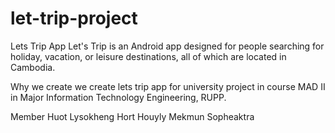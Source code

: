 # let-trip-project


Lets Trip App
Let's Trip is an Android app designed for people searching for holiday, vacation, or leisure destinations, all of which are located in Cambodia.

Why we create
we create lets trip app for university project in course MAD II in Major Information Technology Engineering, RUPP.

Member
Huot Lysokheng
Hort Houyly
Mekmun Sopheaktra